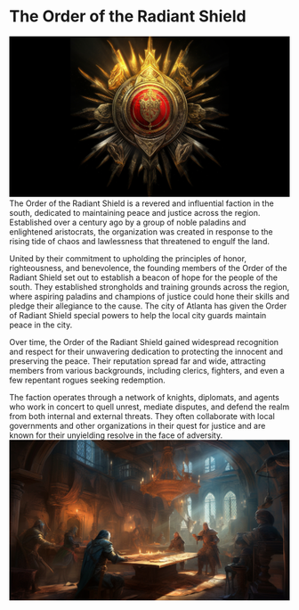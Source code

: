# The Order of the Radiant Shield
![](images/order-radiant-shield.png?raw=true)
The Order of the Radiant Shield is a revered and influential faction in the south, dedicated to maintaining peace and justice across the region. Established over a century ago by a group of noble paladins and enlightened aristocrats, the organization was created in response to the rising tide of chaos and lawlessness that threatened to engulf the land.

United by their commitment to upholding the principles of honor, righteousness, and benevolence, the founding members of the Order of the Radiant Shield set out to establish a beacon of hope for the people of the south. They established strongholds and training grounds across the region, where aspiring paladins and champions of justice could hone their skills and pledge their allegiance to the cause.  The city of Atlanta has given the Order of Radiant Shield special powers to help the local city guards maintain peace in the city.

Over time, the Order of the Radiant Shield gained widespread recognition and respect for their unwavering dedication to protecting the innocent and preserving the peace. Their reputation spread far and wide, attracting members from various backgrounds, including clerics, fighters, and even a few repentant rogues seeking redemption.

The faction operates through a network of knights, diplomats, and agents who work in concert to quell unrest, mediate disputes, and defend the realm from both internal and external threats. They often collaborate with local governments and other organizations in their quest for justice and are known for their unyielding resolve in the face of adversity.
![](images/order-radiant-shield-pic.png?raw=true)
